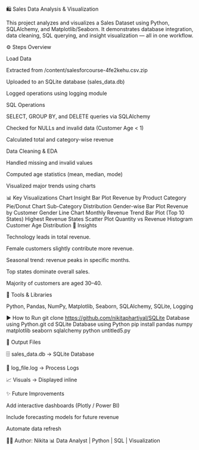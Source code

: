 🛍️ Sales Data Analysis & Visualization

This project analyzes and visualizes a Sales Dataset using Python, SQLAlchemy, and Matplotlib/Seaborn. It demonstrates database integration, data cleaning, SQL querying, and insight visualization — all in one workflow.

⚙️ Steps Overview

Load Data

Extracted from /content/salesforcourse-4fe2kehu.csv.zip

Uploaded to an SQLite database (sales_data.db)

Logged operations using logging module

SQL Operations

SELECT, GROUP BY, and DELETE queries via SQLAlchemy

Checked for NULLs and invalid data (Customer Age < 1)

Calculated total and category-wise revenue

Data Cleaning & EDA

Handled missing and invalid values

Computed age statistics (mean, median, mode)

Visualized major trends using charts

📊 Key Visualizations
Chart	Insight
Bar Plot	Revenue by Product Category
Pie/Donut Chart	Sub-Category Distribution
Gender-wise Bar Plot	Revenue by Customer Gender
Line Chart	Monthly Revenue Trend
Bar Plot (Top 10 States)	Highest Revenue States
Scatter Plot	Quantity vs Revenue
Histogram	Customer Age Distribution
🧠 Insights

Technology leads in total revenue.

Female customers slightly contribute more revenue.

Seasonal trend: revenue peaks in specific months.

Top states dominate overall sales.

Majority of customers are aged 30–40.

🧰 Tools & Libraries

Python, Pandas, NumPy, Matplotlib, Seaborn, SQLAlchemy, SQLite, Logging

▶️ How to Run
git clone https://github.com/nikitaphartiyal/SQLite Database using Python.git
cd SQLite Database using Python
pip install pandas numpy matplotlib seaborn sqlalchemy
python untitled5.py

📂 Output Files

🗄️ sales_data.db → SQLite Database

🧾 log_file.log → Process Logs

📈 Visuals → Displayed inline

✨ Future Improvements

Add interactive dashboards (Plotly / Power BI)

Include forecasting models for future revenue

Automate data refresh

👩‍💻 Author: Nikita
📊 Data Analyst | Python | SQL | Visualization
